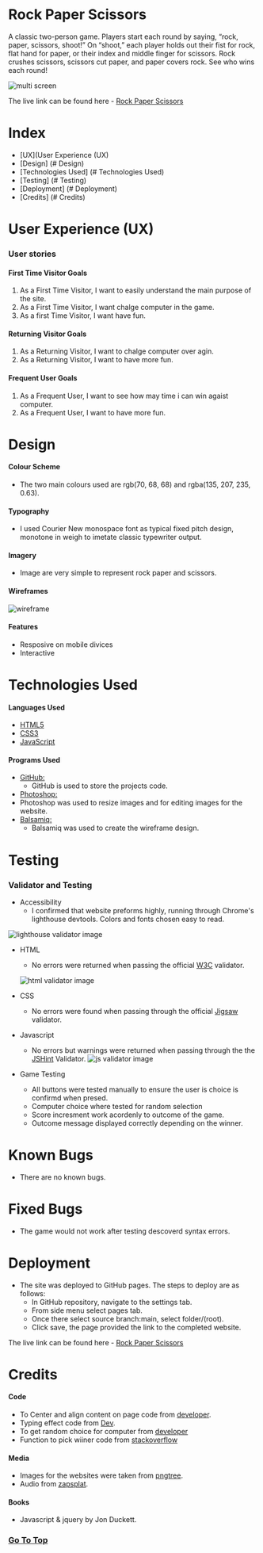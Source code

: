 # Rock Paper Scissors <a name="top"></a>

A classic two-person game. 
Players start each round by saying, “rock, paper, scissors, shoot!”
On “shoot,” each player holds out their fist for rock, flat hand for paper, or their index and middle finger for scissors.
Rock crushes scissors, scissors cut paper, and paper covers rock. See who wins each round!

![multi screen](README/responsive.JPG)

The live link can be found here - [Rock Paper Scissors](https://aleksandrdenis.github.io/RockPaperScissors/)

# Index
* [UX](User Experience (UX)
* [Design] (# Design)
* [Technologies Used] (# Technologies Used)
* [Testing] (# Testing)
* [Deployment] (# Deployment)
* [Credits] (# Credits)
# User Experience (UX)
### User stories
#### First Time Visitor Goals
  1. As a First Time Visitor, I want to easily understand the main purpose of the site.
  2. As a First Time Visitor, I want chalge computer in the game.
  3. As a first Time Visitor, I want have fun.
  
#### Returning Visitor Goals
  1. As a Returning Visitor, I want to chalge computer over agin.
  2.  As a Returning Visitor, I want to have more fun.
  
####  Frequent User Goals
  1. As a Frequent User, I want to see how may time i can win agaist computer.
  2. As a Frequent User, I want to have more fun.
  
# Design
#### Colour Scheme
* The two main colours used are rgb(70, 68, 68) and rgba(135, 207, 235, 0.63).

#### Typography
* I used Courier New monospace font as typical fixed pitch design, monotone in weigh to imetate classic typewriter output.

#### Imagery
* Image are very simple to represent rock paper and scissors.
#### Wireframes
 ![wireframe](README/wireframe.JPG)
#### Features
* Resposive on mobile divices
* Interactive
# Technologies Used
#### Languages Used
* [HTML5](https://en.wikipedia.org/wiki/HTML5)
* [CSS3](https://en.wikipedia.org/wiki/Cascading_Style_Sheets)
* [JavaScript](https://en.wikipedia.org/wiki/JavaScript)
#### Programs Used
* [GitHub:](https://github.com/)
  * GitHub is used to store the projects code.
*  [Photoshop:](https://www.adobe.com/ie/products/photoshop.html)
  * Photoshop was used to resize images and for editing images for the website.
* [Balsamiq:](https://balsamiq.com/)
  * Balsamiq was used to create the wireframe design.
# Testing
### Validator and Testing
* Accessibility
   * I confirmed that website preforms highly, running through Chrome's lighthouse devtools. Colors and fonts chosen easy to read.
 
![lighthouse validator image]()

* HTML
   * No errors were returned when passing the official [W3C](https://validator.w3.org/) validator.
   
   ![html validator image]()
* CSS
   * No errors were found when passing through the official [Jigsaw](https://jigsaw.w3.org/css-validator/) validator.

* Javascript
  * No errors but warnings were returned when passing through the the [JSHint](https://jshint.com/) Validator.
  ![js validator image]()

* Game Testing
  * All buttons were tested manually to ensure the user is choice is confirmd when presed.
  * Computer choice where tested for random selection
  * Score incresment work acordenly to outcome of the game.
  * Outcome message displayed correctly depending on the winner.
# Known Bugs
* There are no known bugs.
# Fixed Bugs
* The game would not work after testing descoverd syntax errors.
# Deployment
* The site was deployed to GitHub pages. The steps to deploy are as follows:
   * In GitHub repository, navigate to the settings tab.
   * From side menu select pages tab.
   * Once there select source branch:main, select folder/(root).
   * Click save, the page provided the link to the completed website.
   
The live link can be found here - [Rock Paper Scissors](https://aleksandrdenis.github.io/RockPaperScissors/)
# Credits
#### Code
* To  Center and align content on page code from [developer](https://developer.mozilla.org/en-US/).
* Typing effect code from  [Dev](https://dev.to/j471n/typing-effect-by-using-css-50p).
* To get random choice for computer from [developer](https://developer.mozilla.org/en-US/docs/Web/JavaScript/Reference/Global_Objects/Math/random)
* Function  to pick wiiner code from [stackoverflow](https://stackoverflow.com/questions/66247447/need-help-for-solving-switch-case-statement-for-rock-paper-scissors)
#### Media
* Images for the websites were taken from [pngtree](https://pngtree.com/free-png).
* Audio from [zapsplat](https://www.zapsplat.com/).
#### Books
* Javascript & jquery by Jon Duckett.
### [Go To Top](#top)


